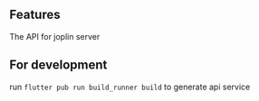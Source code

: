 ## Features

The API for joplin server

## For development

run `flutter pub run build_runner build` to generate api service
